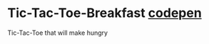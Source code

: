 # Tic-Tac-Toe-Breakfast [codepen](http://codepen.io/Yimy/full/dvPaPG/)
Tic-Tac-Toe that will make hungry
